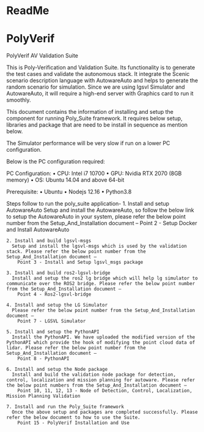 # ReadMe
# PolyVerif

PolyVerif AV Validation Suite

This is Poly-Verification and Validation Suite. Its functionality is to generate the test cases and validate the autonomous stack.
It integrate the Scenic scenario description language with AutowareAuto and helps to generate the random scenario for simulation.
Since we are using lgsvl Simulator and AutowareAuto, it will require a high-end server with Graphics card to run it smoothly. 

This document contains the information of installing and setup the component for running Poly_Suite framework. It requires below setup, libraries and package that are need to be install in sequence as mention below.

The Simulator performance will be very slow if run on a lower PC configuration.

Below is the PC configuration required:

  PC Configuration:
    •	CPU: Intel i7 10700
    •	GPU: Nvidia RTX 2070 (8GB memory)
    •	OS: Ubuntu 14.04 and above 64-bit
    
  Prerequisite: 
    •	Ubuntu
    •	Nodejs 12.16
    •	Python3.8

  Steps follow to run the poly_suite application-
    1. Install and setup AutowareAuto 
      Setup and install the AutowareAuto, so follow the below link to setup the AutowareAuto in your system, please refer the below point number from the Setup_And_Installation document –
          Point 2 - Setup Docker and Install AutowareAuto

    2. Install and build lgsvl-msgs
      Setup and install the lgsvl-msgs which is used by the validation stack. Please refer the below point number from the Setup_And_Installation document –
        Point 3 - Install and Setup lgsvl_msgs package

    3. Install and build ros2-lgsvl-bridge
      Install and setup the ros2 lg bridge which will help lg simulator to communicate over the ROS2 bridge. Please refer the below point number from the Setup_And_Installation document –
        Point 4 - Ros2-lgsvl-bridge

    4. Install and setup the LG Simulator 
      Please refer the below point number from the Setup_And_Installation document –
        Point 7 - LGSVL Simulator

    5. Install and setup the PythonAPI
      Install the PythonAPI. We have uploaded the modified version of the PythonAPI which provide the hook of modifying the point cloud data of lidar. Please refer the below point number from the Setup_And_Installation document –
        Point 8 - PythonAPI

    6. Install and setup the Node package
      Install and build the validation node package for detection, control, localization and mission planning for autoware. Please refer the below point numbers from the Setup_And_Installation document –
        Point 10, 11, 12, 13 - Node of Detection, Control, Localization, Mission Planning Validation

    7. Install and run the Poly_Suite framework
      Once the above setup and packages are completed successfully. Please refer the below document to how to use the Suite.
        Point 15 - PolyVerif Installation and Use
